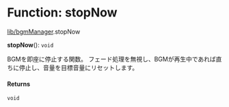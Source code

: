 # Function: stopNow

[lib/bgmManager](../modules/lib_bgmManager.md).stopNow

**stopNow**(): `void`

BGMを即座に停止する関数。
フェード処理を無視し、BGMが再生中であれば直ちに停止し、音量を目標音量にリセットします。

#### Returns

`void`
